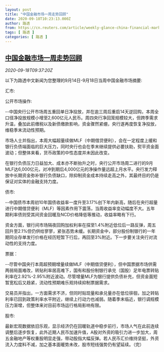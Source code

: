 ```yaml
---
layout: post
title: "中国金融市场一周走势回顾"
date: 2020-09-18T10:23:13.000Z
author: 路透
from: https://cn.reuters.com/article/weekly-glance-china-financial-market-091-idCNKBS2691EC
tags: [ 路透 ]
categories: [ 路透 ]
---
```

<!--1600424593000-->
[中国金融市场一周走势回顾](https://cn.reuters.com/article/weekly-glance-china-financial-market-091-idCNKBS2691EC)
------

<div>
<div><i>2020-09-18T09:37:20Z</i></div><p>以下为路透中文新闻为您整理的9月14日-9月18日当周中国金融市场摘要:</p><p>汇市:</p><p>公开市场操作:</p><p>--中国央行公开市场周五重回单日净投放，并在逾三周后重启14天逆回购，本周全口径净投放规模小增至2,600亿元人民币。周四央行净回笼规模较大，但跨季需求升温，叠加此前缴税以及新债缴款影响，资金骤然紧绷，央行遂再度恢复净投放，维稳季末流动性预期。</p><p>市场人士并指出，本周大幅超量续做MLF（中期借贷便利），会在一定程度上缓和银行负债端面临的巨大压力，同时央行也会在季末继续提供必要扶助，熨平资金面波动；但整体来看，货币政策的中性态度并未因此改变。</p><p>在银行负债压力日益加大、成本亦不断抬升之时，央行公开市场周二进行的9月MLF达6,000亿元，对冲到期后4,000亿元的净操作量远超上月水平。央行发力释放中长期资金弥补银行负债缺口，除抑制资金成本持续走高之外，其最终目的仍是保证对实体的金融支持力度。</p><p>债市:</p><p>--中国债市本周初10年国债收益率一度升至3.17%创下年内新高，随后在央行超量进行中期借贷便利（MLF）等因素作用下震荡，当周收益率变动幅度不大。五年期利率债则受其间资金回暖及NCD价格降低等推动，收益率略有下行。</p><p>资金方面，银行间市场隔夜回购加权利率在探至1.4%附近低位后一路反弹，周五回升至2.1%但仍供给寥寥，紧张态势未缓。长期资金中，部分股份制银行的一年期同业存单发行价格在经历短暂下行后，再回至3%附近。下一步要关注央行对流动性的支持力度。</p><p>票据：</p><p>--尽管中国央行本周超预期增量续做MLF（中期借贷便利），但中国票据市场供需两弱局面难改，转贴利率居高难下，国有和股份制银行承兑（国股）足年电票转贴利率在2.92%-2.95%附近波动。尽管增量MLF为银行提供负债补充，但资金面短暂宽松后又趋紧，流动性预期难乐观持续抑制票据需求。</p><p>交易员并指出，一方面需求不济，但同时贴现量和承兑量亦在低位徘徊，加之转贴利率已回到政策利率水平附近，继续上行动力也减弱。随着季末临近，银行调规模压力渐增，但整体来对目前市场运行格局影响有限。</p><p>股市:</p><p>最新宏观数据依旧乐观，显示经济仍在回暖轨道中稳步前行，市场人气在此前连续调整后逐步恢复，此外近期人民币加速升值，A股对外资的吸引力进一步加大，周五金融地产等权重股明显走强，带动股指大幅反弹。若人民币汇价维持坚挺，外资流入力度料不减，加之基本面暖势未改，股市短线强势仍有望延续。（完）</p>
</div>
